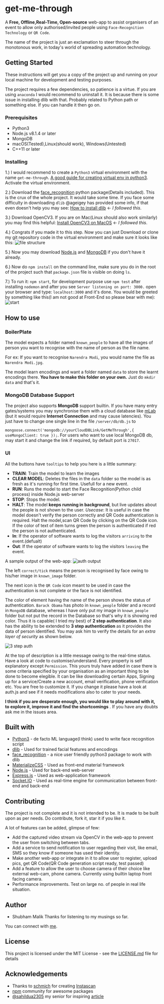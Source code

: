 # get-me-through
A **Free, Offline,Real-Time, Open-source** web-app to assist organisers of an event to allow only authorised/invited people using `Face-Recognition Technology` or `QR Code`.

The name of the project is just an exclamation to steer through the monotonous work, in today's world of spreading automation technology.

## Getting Started
These instructions will get you a copy of the project up and running on your local machine for development and testing purposes.

The project requires a few dependencies, so patience is a virtue.
If you are using `anaconda` I would recommend to uninstall it. It is because there is some issue in installing dlib with that.
Probably related to Python path or something else. If you can handle it then go on.

### Prerequisites
* Python3
* Node.js v8.1.4 or later
* MongoDB
* macOS(Tested),Linux(should work), Windows(Untested)
* C++11 or later

### Installing
1.) I would recommend to create a `Python3` virtual environment with the name `get-me-through`.
[A good guide for creating virtual env in python3](https://www.digitalocean.com/community/tutorials/how-to-install-python-3-and-set-up-a-local-programming-environment-on-ubuntu-16-04).
Activate the virtual environment.

2.) Download the [face_recognition](https://github.com/ageitgey/face_recognition) python package(Details included).
 This is the crux of the whole project. It would take some time. If you face some difficulty in downloading `dlib` @ageigey has
provided some info, if that even doesn't help you may see: [How to install dlib](http://www.pyimagesearch.com/2017/03/27/how-to-install-dlib/) <- *I followed this*.

3.) Download OpenCV3. If you are on Mac(Linux should also work similarly) you may find this helpful: 
[Install OpenCV3 on MacOS](http://www.pyimagesearch.com/2016/12/19/install-opencv-3-on-macos-with-homebrew-the-easy-way/) <- *I followed this*.

4.) Congrats if you made it to this step. Now you can just Download or clone my git repository code in the virtual environment and make sure
it looks like this:
![file structure](https://user-images.githubusercontent.com/13511528/28489848-6186535a-6eea-11e7-8886-2a8349d83973.png)

5.) Now you may download [Node.js](https://nodejs.org/en/download/) and [MongoDB](https://www.mongodb.com/) if you don't have it already.

6.) Now do `npm install` on the command line, make sure you do in the root of the project such that `package.json` file is visible on doing `ls`.

7.) To run it: `npm start`, for development purpose use `npm test` after installing `nodemon` and after you see `Server listening on port: 3000.` open your browser and type: `localhost:3000` and it's done. 
You would be greeted by something like this(I am not good at Front-End so please bear with me):
![start](https://user-images.githubusercontent.com/13511528/28490748-5240823e-6eff-11e7-9776-25b5d633425d.png)


## How to use
### BoilerPlate
The model expects a folder named `known_people` to have all the images of person you want to recognise with the name of person as the file name.

For ex: If you want to recognise `Narendra Modi`, you would name the file as `Narendra Modi.jpg`.

The model learn encodings and want a folder named `data` to store the learnt encodings there. **You have to make this folder on your own.**
Just do `mkdir data` and that's it. 

### MongoDB Database Support
The project also supports **MongoDB** support builtin. If you have many entry gates/systems you may synchronise them with a cloud database
like [mLab](https://mlab.com/) (but it would require **Internet Connection** and may cause latencies). You just have to change one single line in the file `/server/db/db.js` to 

`mongoose.connect('mongodb://yourCloudDBLink/GetMeThrough',{ useMongoClient: true });`. For users who want to use local MongoDB db, may start it
and change the link if required, by default port is `27017`.

### UI
All the buttons have `tooltips` to help you here is a little summary:
* **TRAIN**: Train the model to learn the images
* **CLEAR MODEL**: Deletes the files in the `data` folder so the model is as fresh as it's running for first time. Usefull for a new event.
* **RUN**: Runs the model to start the Face Recognition(Python child process) inside Node.js web-server
* **STOP**: Stops the model.
* **HALT**: The model **keeps running in background**, but live updates about the people is not shown to the user. *Usecase*: It is useful
in case the model doesn't verify the person correctly and QR Code authentication is required. Halt the model,scan QR Code by clicking
on the QR Code icon. If the color of text of item turns green the person is authenticated if red the person is not authenticated.
* **In**: If the operator of software wants to log the visitors `arriving` to the event.(defualt)
* **Out**: If the operator of software wants to log the visitors `leaving` the event.

A sample output of the web-app:
![auth output](https://user-images.githubusercontent.com/13511528/28490896-db9efec2-6f02-11e7-85f3-dbe591e270cc.png)

The left `correct/tick` means the person is recognised by face owing to his/her image in `known_image` folder.

The next icon is the `QR Code` icon meant to be used in case the authentication is not complete or the face is not identified.

The color of element having the name of the person shows the status of authentication. `Barack Obama` has photo in `known_people` folder
and a record in `MongoDB` database, whereas I have only put my image in `known_people` folder but not put the record in the Database so
that's why it is showing red color. Thus it is capable( I tried my best) of **2 step authentication**. 
It also has the ability to be extended to **3 step authentication** as it provides the data of person identified. You may ask him to 
verify the details for an *extra layer of security* as shown below.

![3 step auth](https://user-images.githubusercontent.com/13511528/28490960-2970618a-6f04-11e7-9125-d1167e3afb22.png)

At the top of description is a little message owing to the real-time status. Have a look at code to customise/understand.
Every property is self explanatory except `Permission`. This yours truly have added in case there is some criteria specified by your organisation
as an important thing to be done to become elegible. It can be like downloading certain Apps, Signing up for a service/Create a new account,
email verification, phone verification etc. You are free to customize it. If you change it please have a look at auth.js and see if it 
needs modifications also to cater to your needs.

**I think if you are desperate enough, you would like to play around with it, to explore it, improve it and find the shortcomings** .
If you have any doubts ask me in the issues area.

## Built with
* [Python3](https://www.python.org/) - de facto ML language(I think) used to write face recognition script
* [dlib](http://dlib.net/) - Used for trained facial features and encodings
* [face_recognition](https://github.com/ageitgey/face_recognition) - a nice user friendly python3 package to work with dlib
* [MaterializeCSS](http://materializecss.com/) - Used as front-end material framework
* [Node.js](https://nodejs.org/) - Used for back-end web-server
* [Express.js](https://expressjs.com/) - Used as web-application framework
* [Socket.IO](https://socket.io/) - Used as real-time engine for communication between front-end and back-end

## Contributing
The project is not complete and it is not intended to be. It is made to be built upon as per needs. Do contribute, fork it, star it
if you like it.

A lot of features can be added, glimpse of few:
* Add the captured video stream via OpenCV in the web-app to prevent the user from switching between tabs.
* Add a service to send notification to user regarding their visit, like email, SMS so they know if someone has used their identity.
* Make another web-app or integrate in it to allow user to register, upload pics, get QR Code(QR Code generation script ready, test passed)
* Add a feature to allow the user to choose camera of their choice like external web-cam, phone camera. Currently using builtin laptop front facing camera.
* Performance improvements. Test on large no. of people in real life situation.

## Author
* Shubham Malik
Thanks for listening to my musings so far.

You can connect with [me](http://shubhammalik.xyz).

## License
This project is licensed under the MIT License - see the [LICENSE.md](https://github.com/malikshubham827/get-me-through/blob/master/LICENSE.md) file for details

## Acknowledgements
* Thanks to [schmich](https://github.com/schmich) for creating [Instascan](https://github.com/schmich/instascan)
* [npm](http://npmjs.com/) community for awesome packages
* [@sahildua2305](https://twitter.com/sahildua2305) my senior for inspiring [article](https://hackernoon.com/unconventional-way-of-learning-a-new-programming-language-e4d1f600342c)
